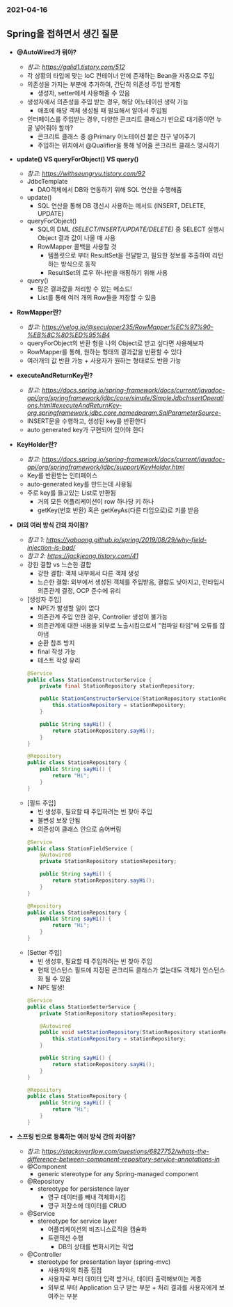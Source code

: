 ### 2021-04-16

## Spring을 접하면서 생긴 질문
- __@AutoWired가 뭐야?__
    - *참고: https://galid1.tistory.com/512*
    - 각 상황의 타입에 맞는 IoC 컨테이너 안에 존재하는 Bean을 자동으로 주입
    - 의존성을 가지는 부분에 추가하여, 간단히 의존성 주입 받게함
        - 생성자, setter에서 사용해줄 수 있음
    - 생성자에서 의존성을 주입 받는 경우, 해당 어노테이션 생략 가능
        - 애초에 해당 객체 생성될 때 필요해서 알아서 주입됨
    - 인터페이스를 주입받는 경우, 다양한 콘크리트 클래스가 빈으로 대기중이면 누굴 넣어줘야 할까?
        - 콘크리트 클래스 중 @Primary 어노테이션 붙은 친구 넣어주기
        - 주입하는 위치에서 @Qualifier을 통해 넣어줄 콘크리트 클래스 명시하기
        
- __update() VS queryForObject() VS query()__
    - *참고: https://withseungryu.tistory.com/92*
    - JdbcTemplate
        - DAO객체에서 DB와 연동하기 위해 SQL 연산을 수행해줌
    - update()
        - SQL 연산을 통해 DB 갱신시 사용하는 메서드 (INSERT, DELETE, UPDATE)
    - queryForObject()
        - SQL의 DML *(SELECT/INSERT/UPDATE/DELETE)* 중 SELECT 실행시 Object 결과 값이 나올 때 사용
        - RowMapper 콜백을 사용할 것
            - 템플릿으로 부터 ResultSet을 전달받고, 필요한 정보를 추출하여 리턴하는 방식으로 동작
            - ResultSet의 로우 하나만을 매핑하기 위해 사용
    - query()
        - 많은 결과값을 처리할 수 있는 메소드!
        - List를 통해 여러 개의 Row들을 저장할 수 있음
    
- __RowMapper란?__
    - *참고: https://velog.io/@seculoper235/RowMapper%EC%97%90-%EB%8C%80%ED%95%B4*
    - queryForObject의 반환 형을 나의 Object로 받고 싶다면 사용해보자
    - RowMapper를 통해, 원하는 형태의 결과값을 반환할 수 있다
    - 여러개의 값 반환 가능 + 사용자가 원하는 형태로도 반환 가능

- __executeAndReturnKey란?__
    - *참고: https://docs.spring.io/spring-framework/docs/current/javadoc-api/org/springframework/jdbc/core/simple/SimpleJdbcInsertOperations.html#executeAndReturnKey-org.springframework.jdbc.core.namedparam.SqlParameterSource-*
    - INSERT문을 수행하고, 생성된 key를 반환한다
    - auto generated key가 구현되어 있어야 한다
    
- __KeyHolder란?__
    - *참고: https://docs.spring.io/spring-framework/docs/current/javadoc-api/org/springframework/jdbc/support/KeyHolder.html*
    - Key를 반환받는 인터페이스
    - auto-generated key를 만드는데 사용됨
    - 주로 key를 들고있는 List로 반환됨
        - 거의 모든 어플리케이션이 row 하나당 키 하나
        - getKey(번호 반환) 혹은 getKeyAs(다른 타입으로)로 키를 받음    

- __DI의 여러 방식 간의 차이점?__
    - *참고 1: https://yaboong.github.io/spring/2019/08/29/why-field-injection-is-bad/*
    - *참고 2: https://jackjeong.tistory.com/41*
    - 강한 결합 vs 느슨한 결합
        - 강한 결합: 객체 내부에서 다른 객체 생성
        - 느슨한 결합: 외부에서 생성된 객체를 주입받음, 결합도 낮아지고, 런타입시 의존관계 결정, OCP 준수에 유리
    - [생성자 주입]
        - NPE가 발생할 일이 없다
        - 의존관계 주입 안한 경우, Controller 생성이 불가능
        - 의존관계에 대한 내용을 외부로 노출시킴으로서 "컴파일 타임"에 오류를 잡아냄
        - 순환 참조 방지
        - final 작성 가능
        - 테스트 작성 유리
        ```java
        @Service
        public class StationConstructorService {
            private final StationRepository stationRepository;
        
            public StationConstructorService(StationRepository stationRepository) {
                this.stationRepository = stationRepository;
            }
        
            public String sayHi() {
                return stationRepository.sayHi();
            }
        }
        
        @Repository
        public class StationRepository {
            public String sayHi() {
                return "Hi";
            }
        }
        ```
    - [필드 주입]
        - 빈 생성후, 필요할 때 주입하려는 빈 찾아 주입
        - 불변성 보장 안됨
        - 의존성이 클래스 안으로 숨어버림
        ```java
        @Service
        public class StationFieldService {
            @Autowired
            private StationRepository stationRepository;
        
            public String sayHi() {
                return stationRepository.sayHi();
            }
        }
        
        @Repository
        public class StationRepository {
            public String sayHi() {
                return "Hi";
            }
        }
        ```
    - [Setter 주입]
        - 빈 생성후, 필요할 때 주입하려는 빈 찾아 주입
        - 현재 인스턴스 필드에 지정된 콘크리트 클래스가 없는대도 객체가 인스턴스화 될 수 있음
        - NPE 발생!
        ```java
        @Service
        public class StationSetterService {
            private StationRepository stationRepository;
        
            @Autowired
            public void setStationRepository(StationRepository stationRepository) {
                this.stationRepository = stationRepository;
            }
        
            public String sayHi() {
                return stationRepository.sayHi();
            }
        }
        
        @Repository
        public class StationRepository {
            public String sayHi() {
                return "Hi";
            }
        }
        ```
    
- __스프링 빈으로 등록하는 여러 방식 간의 차이점?__
    - *참고: https://stackoverflow.com/questions/6827752/whats-the-difference-between-component-repository-service-annotations-in*
    - @Component
        - generic stereotype for any Spring-managed component
    - @Repository
        - stereotype for persistence layer
            - 영구 데이터를 빼내 객체화시킴
            - 영구 저장소에 데이터를 CRUD
    - @Service
        - stereotype for service layer
            - 어플리케이션의 비즈니스로직을 캡슐화
            - 트랜잭션 수행
                - DB의 상태를 변화시키는 작업
    - @Controller
        - stereotype for presentation layer (spring-mvc)
            - 사용자와의 최종 접점
            - 사용자로 부터 데이터 입력 받거나, 데이터 출력해보이는 계층
            - 외부로 부터 Application 요구 받는 부분 + 처리 결과를 사용자에게 보여주는 부분

